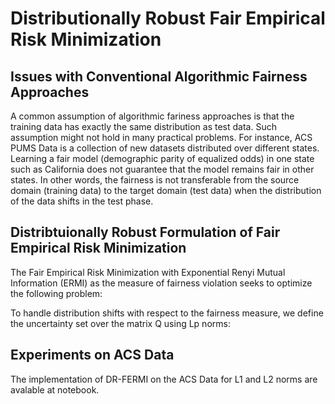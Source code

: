# Distributionally Robust Fair Empirical Risk Minimization

## Issues with Conventional Algorithmic Fairness Approaches 
A common assumption of algorithmic fariness approaches is that the training data has exactly the same distribution as test data. Such assumption might not hold
in many practical problems. For instance, ACS PUMS Data is a collection of new datasets distributed over different states. Learning a fair model (demographic parity of equalized odds) in one state such as California does not guarantee that the model remains fair in other states. In other words, the fairness is not transferable from the source domain (training data) to the target domain (test data) when the distribution of the data shifts in the test phase. 

## Distribtuionally Robust Formulation of Fair Empirical Risk Minimization
The Fair Empirical Risk Minimization with Exponential Renyi Mutual Information (ERMI) as the measure of fairness violation seeks to optimize the following problem:

To handle distribution shifts with respect to the fairness measure, we define the uncertainty set over the matrix Q using Lp norms:

## Experiments on ACS Data
The implementation of DR-FERMI on the ACS Data for L1 and L2 norms are avalable at notebook.
